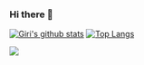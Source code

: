 ### Hi there 👋

<!--
**nehapand/nehapand** is a ✨ _special_ ✨ repository because its `README.md` (this file) appears on your GitHub profile.

Here are some ideas to get you started:

- 🔭 I’m currently working on ...
- 🌱 I’m currently learning ...
- 👯 I’m looking to collaborate on ...
- 🤔 I’m looking for help with ...
- 💬 Ask me about ...
- 📫 How to reach me: ...
- 😄 Pronouns: ...
- ⚡ Fun fact: ...
-->
[![Giri's github stats](https://github-readme-stats.vercel.app/api?username=pgirikishore&count_private=true)](https://github.com/pgirikishore/github-readme-stats) [![Top Langs](https://github-readme-stats.vercel.app/api/top-langs/?username=pgirikishore)](https://github.com/pgirikishore/github-readme-stats)

![](https://komarev.com/ghpvc/?username=your-github-username&color=brightgreen)
